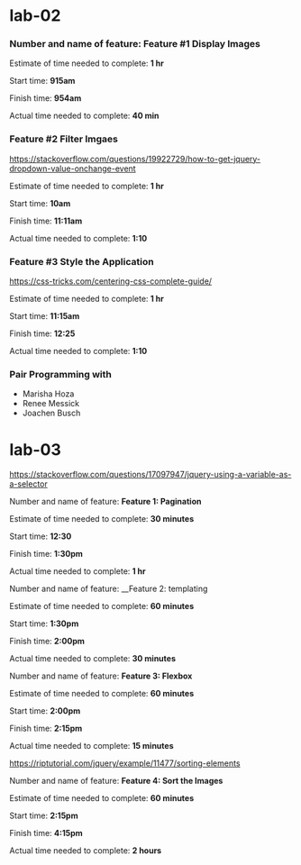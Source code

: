 # lab-02

### Number and name of feature: Feature #1 Display Images

Estimate of time needed to complete: __1 hr__

Start time: __915am__

Finish time: __954am__

Actual time needed to complete: __40 min__

### Feature #2 Filter Imgaes
https://stackoverflow.com/questions/19922729/how-to-get-jquery-dropdown-value-onchange-event

Estimate of time needed to complete: __1 hr__

Start time: __10am__

Finish time: __11:11am__

Actual time needed to complete: __1:10__

### Feature #3 Style the Application
https://css-tricks.com/centering-css-complete-guide/

Estimate of time needed to complete: __1 hr__

Start time: __11:15am__

Finish time: __12:25__

Actual time needed to complete: __1:10__

### Pair Programming with
* Marisha Hoza
* Renee Messick
* Joachen Busch

# lab-03
https://stackoverflow.com/questions/17097947/jquery-using-a-variable-as-a-selector

Number and name of feature: __Feature 1: Pagination__

Estimate of time needed to complete: __30 minutes__

Start time: __12:30__

Finish time: __1:30pm__

Actual time needed to complete: __1 hr__

Number and name of feature: __Feature 2: templating

Estimate of time needed to complete: __60 minutes__

Start time: __1:30pm__

Finish time: __2:00pm__

Actual time needed to complete: __30 minutes__


Number and name of feature: __Feature 3: Flexbox__

Estimate of time needed to complete: __60 minutes__

Start time: __2:00pm__

Finish time: __2:15pm__

Actual time needed to complete: __15 minutes__


https://riptutorial.com/jquery/example/11477/sorting-elements

Number and name of feature: __Feature 4: Sort the Images__

Estimate of time needed to complete: __60 minutes__

Start time: __2:15pm__

Finish time: __4:15pm__

Actual time needed to complete: __2 hours__







